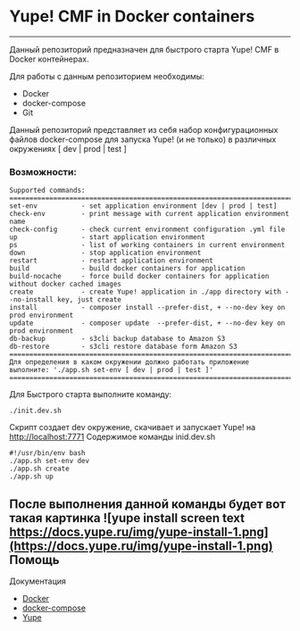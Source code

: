 # Yupe! CMF in Docker containers #
----------------------------------
Данный репозиторий предназначен для быстрого старта Yupe! CMF в Docker контейнерах.

Для работы с данным репозиторием необходимы:
- Docker
- docker-compose
- Git

Данный репозиторий представляет из себя набор конфигурационных файлов docker-compose для запуска Yupe! (и не только) в различных окружениях [ dev | prod | test ]

### Возможности: ###

    Supported commands:
    ====================================================================================================
    set-env           - set application environment [dev | prod | test]
    check-env         - print message with current application environment name
    check-config      - check current environment configuration .yml file
    up                - start application environment
    ps                - list of working containers in current environment
    down              - stop application environment
    restart           - restart application environment
    build             - build docker containers for application
    build-nocache     - force build docker containers for application without docker cached images
    create            - create Yupe! application in ./app directory with --no-install key, just create
    install           - composer install --prefer-dist, + --no-dev key on prod environment
    update            - composer update  --prefer-dist, + --no-dev key on prod environment
    db-backup         - s3cli backup database to Amazon S3
    db-restore        - s3cli restore database form Amazon S3
    ====================================================================================================
    Для определения в каком окружении должно работать приложение выполните: './app.sh set-env [ dev | prod | test ]'
    ====================================================================================================
    
Для Быстрого старта выполните команду:
    
    ./init.dev.sh
    
Скрипт создает dev окружение, скачивает и запускает Yupe! на [http://localhost:7771](http://localhost:7771)
Содержимое команды inid.dev.sh

    #!/usr/bin/env bash
    ./app.sh set-env dev
    ./app.sh create
    ./app.sh up

После выполнения данной команды будет вот такая картинка
![yupe install screen text https://docs.yupe.ru/img/yupe-install-1.png](https://docs.yupe.ru/img/yupe-install-1.png)
Помощь
------
Документация
- [Docker](https://docs.docker.com/)
- [docker-compose](https://docs.docker.com/compose/overview/)
- [Yupe](https://docs.yupe.ru/)
 
